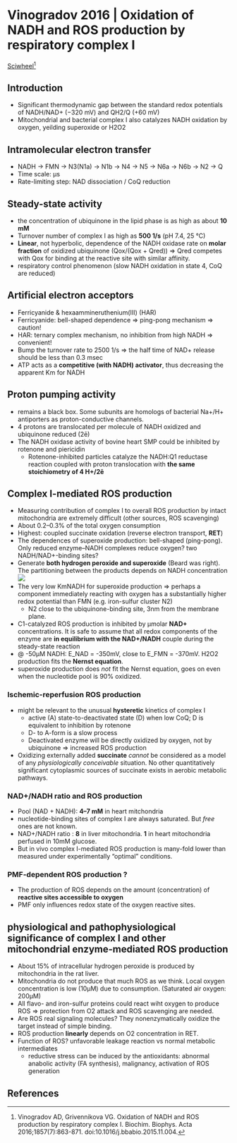 # Vinogradov 2016 | Oxidation of NADH and ROS production by respiratory complex I


[Sciwheel](https://sciwheel.com/work/#/items/6174732)[^Vinogradov2016]

<!--more-->

## Introduction
* Significant thermodynamic gap between the standard redox potentials of NADH/NAD+ (−320 mV) and QH2/Q (+60 mV)
* Mitochondrial and bacterial complex I also catalyzes NADH oxidation by oxygen, yeilding superoxide or H2O2

## Intramolecular electron transfer
* NADH → FMN → N3(N1a) → N1b → N4 → N5 → N6a → N6b → N2 → Q
* Time scale: μs
* Rate-limiting step: NAD dissociation / CoQ reduction

## Steady-state activity
* the concentration of ubiquinone in the lipid phase is as high as about **10 mM**
* Turnover number of complex I as high as **500 1/s** (pH 7.4, 25 °C)
* **Linear**, not hyperbolic, dependence of the NADH oxidase rate on **molar fraction** of oxidized ubiquinone (Qox/(Qox + Qred)) => Qred competes with Qox for binding at the reactive site with similar affinity.
* respiratory control phenomenon (slow NADH oxidation in state 4, CoQ are reduced)

## Artificial electron acceptors
* Ferricyanide & hexaammineruthenium(III) (HAR)
* Ferricyanide: bell-shaped dependence  => ping-pong mechanism => caution!
* HAR: ternary complex mechanism, no inhibition from high NADH => convenient!
* Bump the turnover rate to 2500 1/s => the half time of NAD+ release should be less than 0.3 msec
* ATP acts as a **competitive (with NADH) activator**, thus decreasing the apparent Km for NADH

## Proton pumping activity
* remains a black box. Some subunits are homologs of bacterial Na+/H+ antiporters as proton-conductive channels.
* 4 protons are translocated per molecule of NADH oxidized and ubiquinone reduced (2ē)
* The NADH oxidase activity of bovine heart SMP could be inhibited by rotenone and piericidin
    * Rotenone-inhibited particles catalyze the NADH:Q1 reductase reaction coupled with proton translocation with **the same stoichiometry of 4 H+/2ē**

## Complex I-mediated ROS production
* Measuring contribution of complex I to overall ROS production by intact mitochondria are extremely difficult (other sources, ROS scavenging)
* About 0.2–0.3% of the total oxygen consumption
* Highest: coupled succinate oxidation (reverse electron transport, **RET**)
* The dependences of superoxide production: bell-shaped (ping-pong). Only reduced enzyme–NADH complexes reduce oxygen? two NADH/NAD+-binding sites?
* Generate **both hydrogen peroxide and superoxide** (Beard was right). The partitioning between the products depends on NADH concentration
![](https://ars.els-cdn.com/content/image/1-s2.0-S0005272815002273-gr1_lrg.jpg)
* The very low KmNADH for superoxide production => perhaps a component immediately reacting with oxygen has a substantially higher redox potential than FMN (e.g. iron-sulfur cluster N2)
    * N2 close to the ubiquinone-binding site, 3nm from the membrane plane.
* C1-catalyzed ROS production is inhibited by μmolar **NAD+** concentrations. It is safe to assume that all redox components of the enzyme are **in equilibrium with the NAD+/NADH** couple during the steady-state reaction
* @ -50μM NADH: E_NAD = -350mV, close to E_FMN = -370mV. Н2О2 production fits the **Nernst equation**.
* superoxide production does *not* fit the Nernst equation, goes on even when the nucleotide pool is 90% oxidized.

### Ischemic-reperfusion ROS production
* might be relevant to the unusual **hysteretic** kinetics of complex I
    * active (A) state-to-deactivated state (D) when low CoQ; D is equivalent to inhibition by rotenone
    * D- to A-form is a slow process
    * Deactivated enzyme will be directly oxidized by oxygen, not by ubiquinone => increased ROS production
* Oxidizing externally added **succinate** *cannot* be considered as a model of any *physiologically conceivable* situation. No other quantitatively significant cytoplasmic sources of succinate exists in aerobic metabolic pathways.

### NAD+/NADH ratio and ROS production
* Pool (NAD + NADH):  **4–7 mM** in heart mitchondria
* nucleotide-binding sites of complex I are always saturated. But *free* ones are not known.
* NAD+/NADH ratio : **8** in liver mitochondria. **1** in heart mitochondria perfused in 10mM glucose.
* But in vivo complex I-mediated ROS production is many-fold lower than measured under experimentally “optimal” conditions.

### PMF-dependent ROS production ?
* The production of ROS depends on the amount (concentration) of **reactive sites accessible to oxygen**
* PMF only influences redox state of the oxygen reactive sites.

## physiological and pathophysiological significance of complex I and other mitochondrial enzyme-mediated ROS production
* About 15% of intracellular hydrogen peroxide is produced by mitochondria in the rat liver.
* Mitochondria do not produce that much ROS as we think. Local oxygen concentration is low (10μM) due to consumption. (Saturated air oxygen: 200μM)
* All flavo- and iron-sulfur proteins could react wiht oxygen to produce ROS => protection from O2 attack and ROS scavenging are needed.
* Are ROS real signaling molecules? They nonenzymatically oxidize the target instead of simple binding.
* ROS production **linearly** depends on O2 concentration in RET.
* Function of ROS?  unfavorable leakage reaction vs normal metabolic intermediates
    * reductive stress can be induced by the antioxidants: abnormal anabolic activity (FA synthesis), malignancy, activation of ROS generation

## References
[^Vinogradov2016]:Vinogradov AD, Grivennikova VG. Oxidation of NADH and ROS production by respiratory complex I. Biochim. Biophys. Acta 2016;1857(7):863-871. doi:10.1016/j.bbabio.2015.11.004.

